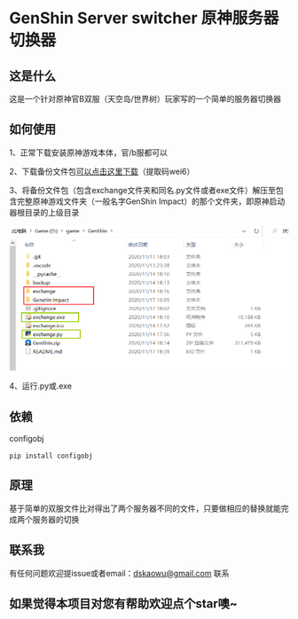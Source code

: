 # GenShin Server switcher  原神服务器切换器

## 这是什么  

这是一个针对原神官B双服（天空岛/世界树）玩家写的一个简单的服务器切换器

## 如何使用  

1、正常下载安装原神游戏本体，官/b服都可以

2、下载备份文件包[可以点击这里下载](https://pan.baidu.com/s/1LviXE_jiqTBNZNJY1GxQug)（提取码wei6）

3、将备份文件包（包含exchange文件夹和同名.py文件或者exe文件）解压至包含完整原神游戏文件夹（一般名字GenShin Impact）的那个文件夹，即原神启动器根目录的上级目录

![如图](https://github.com/dskaowu/GenShin/blob/master/pic.png)

4、运行.py或.exe

## 依赖

configobj

    pip install configobj

## 原理  

基于简单的双服文件比对得出了两个服务器不同的文件，只要做相应的替换就能完成两个服务器的切换

## 联系我

有任何问题欢迎提issue或者email：dskaowu@gmail.com 联系

## 如果觉得本项目对您有帮助欢迎点个star噢~
